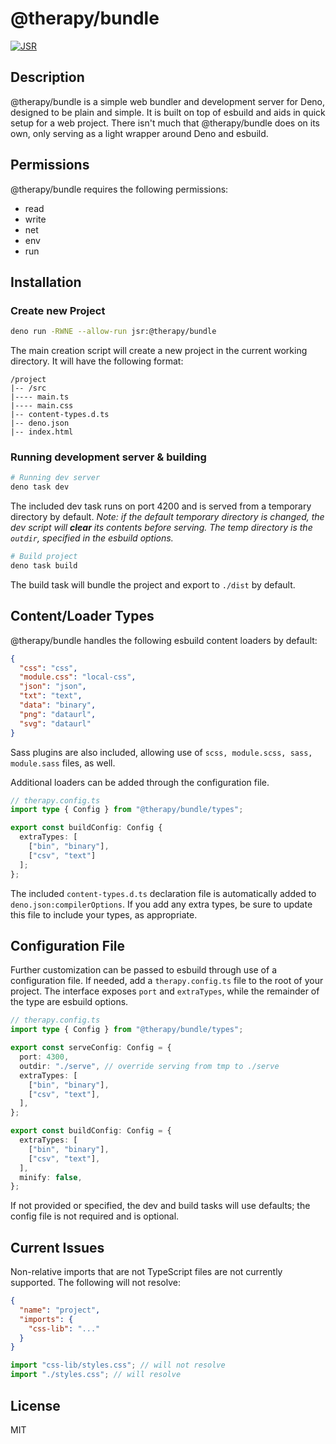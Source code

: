 # @therapy/bundle
[![JSR](https://jsr.io/badges/@therapy/bundle)](https://jsr.io/@therapy/bundle)
## Description

@therapy/bundle is a simple web bundler and development server for Deno,
designed to be plain and simple. It is built on top of esbuild and aids in quick
setup for a web project. There isn't much that @therapy/bundle does on its own,
only serving as a light wrapper around Deno and esbuild.

## Permissions

@therapy/bundle requires the following permissions:

- read
- write
- net
- env
- run

## Installation

### Create new Project

```bash
deno run -RWNE --allow-run jsr:@therapy/bundle
```

The main creation script will create a new project in the current working
directory. It will have the following format:

```
/project
|-- /src
|---- main.ts
|---- main.css
|-- content-types.d.ts
|-- deno.json
|-- index.html
```

### Running development server & building

```bash
# Running dev server
deno task dev
```

The included dev task runs on port 4200 and is served from a temporary directory
by default. _Note: if the default temporary directory is changed, the dev script
will **clear** its contents before serving. The temp directory is the `outdir`,
specified in the esbuild options._

```bash
# Build project
deno task build
```

The build task will bundle the project and export to `./dist` by default.

## Content/Loader Types

@therapy/bundle handles the following esbuild content loaders by default:

```json
{
  "css": "css",
  "module.css": "local-css",
  "json": "json",
  "txt": "text",
  "data": "binary",
  "png": "dataurl",
  "svg": "dataurl"
}
```

Sass plugins are also included, allowing use of
`scss, module.scss, sass, module.sass` files, as well.

Additional loaders can be added through the configuration file.

```ts
// therapy.config.ts
import type { Config } from "@therapy/bundle/types";

export const buildConfig: Config {
  extraTypes: [
    ["bin", "binary"],
    ["csv", "text"]
  ];
};
```

The included `content-types.d.ts` declaration file is automatically added to
`deno.json:compilerOptions`. If you add any extra types, be sure to update this
file to include your types, as appropriate.

## Configuration File

Further customization can be passed to esbuild through use of a configuration
file. If needed, add a `therapy.config.ts` file to the root of your project. The
interface exposes `port` and `extraTypes`, while the remainder of the type are
esbuild options.

```ts
// therapy.config.ts
import type { Config } from "@therapy/bundle/types";

export const serveConfig: Config = {
  port: 4300,
  outdir: "./serve", // override serving from tmp to ./serve
  extraTypes: [
    ["bin", "binary"],
    ["csv", "text"],
  ],
};

export const buildConfig: Config = {
  extraTypes: [
    ["bin", "binary"],
    ["csv", "text"],
  ],
  minify: false,
};
```

If not provided or specified, the dev and build tasks will use defaults; the
config file is not required and is optional.

## Current Issues

Non-relative imports that are not TypeScript files are not currently supported.
The following will not resolve:

```json
{
  "name": "project",
  "imports": {
    "css-lib": "..."
  }
}
```

```ts
import "css-lib/styles.css"; // will not resolve
import "./styles.css"; // will resolve
```

## License

MIT
